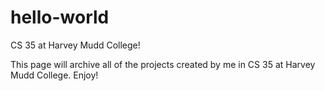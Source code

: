 # hello-world
CS 35 at Harvey Mudd College!

This page will archive all of the projects created by me in CS 35 at Harvey Mudd College. Enjoy!
